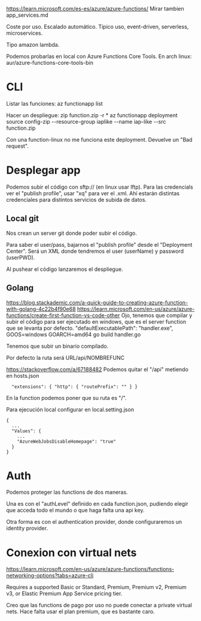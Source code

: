 https://learn.microsoft.com/es-es/azure/azure-functions/
Mirar tambien app_services.md

Coste por uso.
Escalado automático.
Típico uso, event-driven, serverless, microservices.

Tipo amazon lambda.


Podemos probarlas en local con Azure Functions Core Tools.
En arch linux: aur/azure-functions-core-tools-bin


# CLI
Listar las funciones:
az functionapp list

Hacer un despliegue:
zip function.zip -r *
az functionapp deployment source config-zip --resource-group iaplike --name iap-like --src function.zip

Con una function-linux no me funciona este deployment. Devuelve un "Bad request".


# Desplegar app

Podemos subir el código con sftp:// (en linux usar lftp).
Para las credencials ver el "publish profile", usar "xq" para ver el .xml.
Ahí estarán distintas credenciales para distintos servicios de subida de datos.


## Local git
Nos crean un server git donde poder subir el código.

Para saber el user/pass, bajarnos el "publish profile" desde el "Deployment Center".
Será un XML donde tendremos el user (userName) y password (userPWD).

Al pushear el código lanzaremos el despliegue.

## Golang
https://blog.stackademic.com/a-quick-guide-to-creating-azure-function-with-golang-4c22b4f90e68
https://learn.microsoft.com/en-us/azure/azure-functions/create-first-function-vs-code-other
  Ojo, tenemos que compilar y subir el código para ser ejecutado en windows, que es el server function que se levanta por defecto.
  "defaultExecutablePath": "handler.exe",
  GOOS=windows GOARCH=amd64 go build handler.go


Tenemos que subir un binario compilado.

Por defecto la ruta será URL/api/NOMBREFUNC

https://stackoverflow.com/a/67188482
Podemos quitar el "/api" metiendo en hosts.json
```
  "extensions": { "http": { "routePrefix": "" } }
```

En la function podemos poner que su ruta es "/".

Para ejecución local configurar en local.setting.json
```
{
  ...
  "Values": {
    ...
    "AzureWebJobsDisableHomepage": "true"
  }
}
```


# Auth
Podemos proteger las functions de dos maneras.

Una es con el "authLevel" definido en cada function.json, pudiendo elegir que acceda todo el mundo o que haga falta una api key.

Otra forma es con el authentication provider, donde configuraremos un identity provider.


# Conexion con virtual nets
https://learn.microsoft.com/en-us/azure/azure-functions/functions-networking-options?tabs=azure-cli

Requires a supported Basic or Standard, Premium, Premium v2, Premium v3, or Elastic Premium App Service pricing tier.

Creo que las functions de pago por uso no puede conectar a private virtual nets.
Hace falta usar el plan premium, que es bastante caro.
